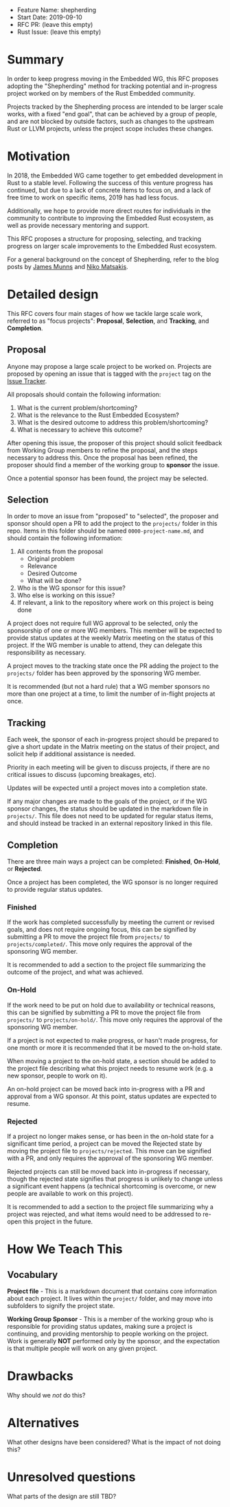 - Feature Name: shepherding
- Start Date: 2019-09-10
- RFC PR: (leave this empty)
- Rust Issue: (leave this empty)

# Summary
[summary]: #summary

In order to keep progress moving in the Embedded WG, this RFC proposes adopting the "Shepherding" method for tracking potential and in-progress project worked on by members of the Rust Embedded community.

Projects tracked by the Shepherding process are intended to be larger scale works, with a fixed "end goal", that can be achieved by a group of people, and are not blocked by outside factors, such as changes to the upstream Rust or LLVM projects, unless the project scope includes these changes.

# Motivation
[motivation]: #motivation

In 2018, the Embedded WG came together to get embedded development in Rust to a stable level. Following the success of this venture progress has continued, but due to a lack of concrete items to focus on, and a lack of free time to work on specific items, 2019 has had less focus.

Additionally, we hope to provide more direct routes for individuals in the community to contribute to improving the Embedded Rust ecosystem, as well as provide necessary mentoring and support.

This RFC proposes a structure for proposing, selecting, and tracking progress on larger scale improvements to the Embedded Rust ecosystem.

For a general background on the concept of Shepherding, refer to the blog posts by [James Munns] and [Niko Matsakis].

[James Munns]: #
[Niko Matsakis]: http://smallcultfollowing.com/babysteps/blog/2019/09/11/aic-shepherds-3-0/

# Detailed design
[design]: #detailed-design

This RFC covers four main stages of how we tackle large scale work, referred to as "focus projects": **Proposal**, **Selection**, and **Tracking**, and **Completion**.

## Proposal

Anyone may propose a large scale project to be worked on. Projects are proposed by opening an issue that is tagged with the `project` tag on the [Issue Tracker].

[Issue Tracker]: https://github.com/rust-embedded/wg/issues

All proposals should contain the following information:

1. What is the current problem/shortcoming?
2. What is the relevance to the Rust Embedded Ecosystem?
3. What is the desired outcome to address this problem/shortcoming?
4. What is necessary to achieve this outcome?

After opening this issue, the proposer of this project should solicit feedback from Working Group members to refine the proposal, and the steps necessary to address this. Once the proposal has been refined, the proposer should find a member of the working group to **sponsor** the issue.

Once a potential sponsor has been found, the project may be selected.

## Selection

In order to move an issue from "proposed" to "selected", the proposer and sponsor should open a PR to add the project to the `projects/` folder in this repo. Items in this folder should be named `0000-project-name.md`, and should contain the following information:

1. All contents from the proposal
    * Original problem
    * Relevance
    * Desired Outcome
    * What will be done?
2. Who is the WG sponsor for this issue?
3. Who else is working on this issue?
4. If relevant, a link to the repository where work on this project is being done

A project does not require full WG approval to be selected, only the sponsorship of one or more WG members. This member will be expected to provide status updates at the weekly Matrix meeting on the status of this project. If the WG member is unable to attend, they can delegate this responsibility as necessary.

A project moves to the tracking state once the PR adding the project to the `projects/` folder has been approved by the sponsoring WG member.

It is recommended (but not a hard rule) that a WG member sponsors no more than one project at a time, to limit the number of in-flight projects at once.

## Tracking

Each week, the sponsor of each in-progress project should be prepared to give a short update in the Matrix meeting on the status of their project, and solicit help if additional assistance is needed.

Priority in each meeting will be given to discuss projects, if there are no critical issues to discuss (upcoming breakages, etc).

Updates will be expected until a project moves into a completion state.

If any major changes are made to the goals of the project, or if the WG sponsor changes, the status should be updated in the markdown file in `projects/`. This file does not need to be updated for regular status items, and should instead be tracked in an external repository linked in this file.

## Completion

There are three main ways a project can be completed: **Finished**, **On-Hold**, or **Rejected**.

Once a project has been completed, the WG sponsor is no longer required to provide regular status updates.

### Finished

If the work has completed successfully by meeting the current or revised goals, and does not require ongoing focus, this can be signified by submitting a PR to move the project file from `projects/` to `projects/completed/`. This move only requires the approval of the sponsoring WG member.

It is recommended to add a section to the project file summarizing the outcome of the project, and what was achieved.

### On-Hold

If the work need to be put on hold due to availability or technical reasons, this can be signified by submitting a PR to move the project file from `projects/` to `projects/on-hold/`. This move only requires the approval of the sponsoring WG member.

If a project is not expected to make progress, or hasn't made progress, for one month or more it is recommended that it be moved to the on-hold state.

When moving a project to the on-hold state, a section should be added to the project file describing what this project needs to resume work (e.g. a new sponsor, people to work on it).

An on-hold project can be moved back into in-progress with a PR and approval from a WG sponsor. At this point, status updates are expected to resume.

### Rejected

If a project no longer makes sense, or has been in the on-hold state for a significant time period, a project can be moved the Rejected state by moving the project file to `projects/rejected`. This move can be signified with a PR, and only requires the approval of the sponsoring WG member.

Rejected projects can still be moved back into in-progress if necessary, though the rejected state signifies that progress is unlikely to change unless a significant event happens (a technical shortcoming is overcome, or new people are available to work on this project).

It is recommended to add a section to the project file summarizing why a project was rejected, and what items would need to be addressed to re-open this project in the future.


# How We Teach This
[how-we-teach-this]: #how-we-teach-this

## Vocabulary

**Project file** - This is a markdown document that contains core information about each project. It lives within the `project/` folder, and may move into subfolders to signify the project state.

**Working Group Sponsor** - This is a member of the working group who is responsible for providing status updates, making sure a project is continuing, and providing mentorship to people working on the project. Work is generally **NOT** performed only by the sponsor, and the expectation is that multiple people will work on any given project.

# Drawbacks
[drawbacks]: #drawbacks

Why should we *not* do this?

# Alternatives
[alternatives]: #alternatives

What other designs have been considered? What is the impact of not doing this?

# Unresolved questions
[unresolved]: #unresolved-questions

What parts of the design are still TBD?
